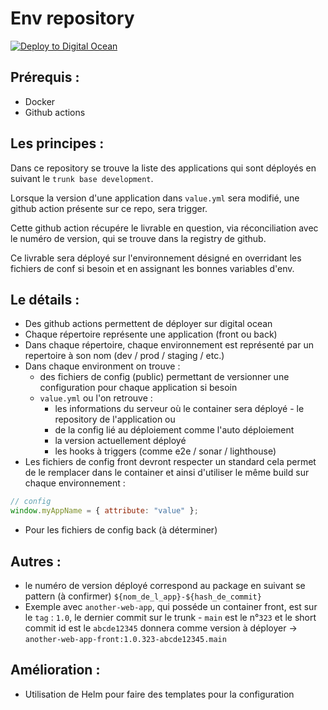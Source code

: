 # Env repository

[![Deploy to Digital Ocean](https://github.com/Horsty80/test-github-env/actions/workflows/digital_ocean.yml/badge.svg?branch=main&event=push)](https://github.com/Horsty80/test-github-env/actions/workflows/digital_ocean.yml)

## Prérequis :

- Docker
- Github actions

## Les principes :

Dans ce repository se trouve la liste des applications qui sont déployés en suivant le `trunk base development`.

Lorsque la version d'une application dans `value.yml` sera modifié, une github action présente sur ce repo, sera trigger.

Cette github action récupére le livrable en question, via réconciliation avec le numéro de version, qui se trouve dans la registry de github.

Ce livrable sera déployé sur l'environnement désigné en overridant les fichiers de conf si besoin et en assignant les bonnes variables d'env.

## Le détails :

- Des github actions permettent de déployer sur digital ocean
- Chaque répertoire représente une application (front ou back)
- Dans chaque répertoire, chaque environnement est représenté par un repertoire à son nom (dev / prod / staging / etc.)
- Dans chaque environment on trouve :
  - des fichiers de config (public) permettant de versionner une configuration pour chaque application si besoin
  - `value.yml` ou l'on retrouve :
    - les informations du serveur où le container sera déployé - le repository de l'application ou
    - de la config lié au déploiement comme l'auto déploiement
    - la version actuellement déployé
    - les hooks à triggers (comme e2e / sonar / lighthouse)
- Les fichiers de config front devront respecter un standard cela permet de le remplacer dans le container et ainsi d'utiliser le même build sur chaque environnement :

```js
// config
window.myAppName = { attribute: "value" };
```

- Pour les fichiers de config back (à déterminer)

## Autres :

- le numéro de version déployé correspond au package en suivant se pattern (à confirmer) `${nom_de_l_app}-${hash_de_commit}`
- Exemple avec `another-web-app`, qui posséde un container front, est sur le `tag` : `1.0`, le dernier commit sur le trunk - `main` est le n°`323` et le short commit id est le `abcde12345` donnera comme version à déployer -> `another-web-app-front:1.0.323-abcde12345.main`

## Amélioration :

- Utilisation de Helm pour faire des templates pour la configuration
